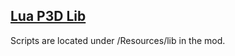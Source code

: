 ## [Lua P3D Lib](https://github.com/Hampo/LuaP3DLib)
Scripts are located under /Resources/lib in the mod.
